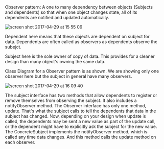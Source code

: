 Observer pattern: A one to many dependency between objects (Subjects and dependents) so that when one object changes state, all of its dependents are notified and updated automatically.

![screen shot 2017-04-29 at 15 55 09](https://cloud.githubusercontent.com/assets/17459420/25559663/4bec5c48-2cf4-11e7-89ff-ea62758018b1.png)

Dependent here means that these objects are dependent on subject for data. Dependents are often called as observers as dependents observe the subejct.

Subject here is the sole owner of copy of data. This provides for a cleaner design than many object's owning the same data.

Class Diagram for a Observer pattern is as shown. We are showing only one observer here but the subject in general have many observers.

![screen shot 2017-04-29 at 16 09 40](https://cloud.githubusercontent.com/assets/17459420/25559773/4ef41780-2cf6-11e7-87ff-c0e5ef6ac156.png)

The subject interface has two methods that allow dependents to register or remove themselves from observing the subject. It also includes a notifyObserver method.
The Observer interface has only one method, update. That's what the subject calls to tell the dependents that data in the subject has changed. Now, depending on your design when update is called, the dependents may be sent a new value as part of the update call, or the dependent might have to explicitly ask the subject for the new value. The ConcreteSubject implements the notifyObserver method, which is called any time data changes. And this method calls the update method on each observer. 


